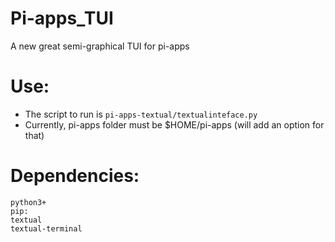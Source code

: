 # Pi-apps_TUI
A new great semi-graphical TUI for pi-apps

# Use:

- The script to run is `pi-apps-textual/textualinteface.py`
- Currently, pi-apps folder must be $HOME/pi-apps (will add an option for that)

# Dependencies:

```
python3+
pip:
textual
textual-terminal
```
